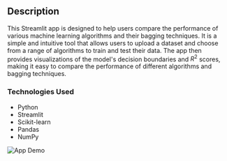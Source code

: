 ## Description
This Streamlit app is designed to help users compare the performance of various machine learning algorithms and their bagging techniques. It is a simple and intuitive tool that allows users to upload a dataset and choose from a range of algorithms to train and test their data. The app then provides visualizations of the model's decision boundaries and $R^2$ scores, making it easy to compare the performance of different algorithms and bagging techniques.

### Technologies Used
- Python
- Streamlit
- Scikit-learn
- Pandas
- NumPy

![App Demo](https://sabal-bagging-visualization.streamlit.app/)